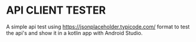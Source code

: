 # API CLIENT TESTER
A simple api test using https://jsonplaceholder.typicode.com/ format to test the api's and show it in a kotlin app with Android Studio.
